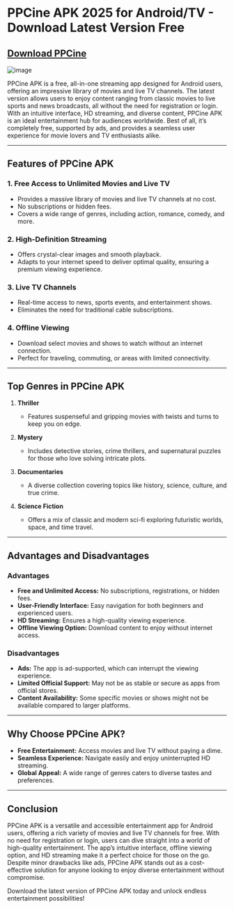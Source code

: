 # PPCine APK 2025 for Android/TV - Download Latest Version Free

## [Download PPCine](https://modmeme.com/ppcine/)

![image](https://github.com/user-attachments/assets/72f7b1b8-e4a6-4af3-8aa7-ae1121db1daa)

PPCine APK is a free, all-in-one streaming app designed for Android users, offering an impressive library of movies and live TV channels. The latest version allows users to enjoy content ranging from classic movies to live sports and news broadcasts, all without the need for registration or login. With an intuitive interface, HD streaming, and diverse content, PPCine APK is an ideal entertainment hub for audiences worldwide. Best of all, it’s completely free, supported by ads, and provides a seamless user experience for movie lovers and TV enthusiasts alike.

---

## Features of PPCine APK

### 1. **Free Access to Unlimited Movies and Live TV**
   - Provides a massive library of movies and live TV channels at no cost.
   - No subscriptions or hidden fees.
   - Covers a wide range of genres, including action, romance, comedy, and more.

### 2. **High-Definition Streaming**
   - Offers crystal-clear images and smooth playback.
   - Adapts to your internet speed to deliver optimal quality, ensuring a premium viewing experience.

### 3. **Live TV Channels**
   - Real-time access to news, sports events, and entertainment shows.
   - Eliminates the need for traditional cable subscriptions.

### 4. **Offline Viewing**
   - Download select movies and shows to watch without an internet connection.
   - Perfect for traveling, commuting, or areas with limited connectivity.

---

## Top Genres in PPCine APK

1. **Thriller**  
   - Features suspenseful and gripping movies with twists and turns to keep you on edge.

2. **Mystery**  
   - Includes detective stories, crime thrillers, and supernatural puzzles for those who love solving intricate plots.

3. **Documentaries**  
   - A diverse collection covering topics like history, science, culture, and true crime.

4. **Science Fiction**  
   - Offers a mix of classic and modern sci-fi exploring futuristic worlds, space, and time travel.

---

## Advantages and Disadvantages

### **Advantages**
- **Free and Unlimited Access:** No subscriptions, registrations, or hidden fees.
- **User-Friendly Interface:** Easy navigation for both beginners and experienced users.
- **HD Streaming:** Ensures a high-quality viewing experience.
- **Offline Viewing Option:** Download content to enjoy without internet access.

### **Disadvantages**
- **Ads:** The app is ad-supported, which can interrupt the viewing experience.
- **Limited Official Support:** May not be as stable or secure as apps from official stores.
- **Content Availability:** Some specific movies or shows might not be available compared to larger platforms.

---

## Why Choose PPCine APK?

- **Free Entertainment:** Access movies and live TV without paying a dime.  
- **Seamless Experience:** Navigate easily and enjoy uninterrupted HD streaming.  
- **Global Appeal:** A wide range of genres caters to diverse tastes and preferences.

---

## Conclusion

PPCine APK is a versatile and accessible entertainment app for Android users, offering a rich variety of movies and live TV channels for free. With no need for registration or login, users can dive straight into a world of high-quality entertainment. The app’s intuitive interface, offline viewing option, and HD streaming make it a perfect choice for those on the go. Despite minor drawbacks like ads, PPCine APK stands out as a cost-effective solution for anyone looking to enjoy diverse entertainment without compromise.

Download the latest version of PPCine APK today and unlock endless entertainment possibilities!
